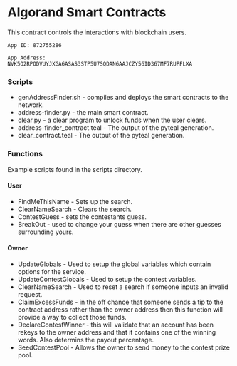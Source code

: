 # Algorand Smart Contracts

This contract controls the interactions with blockchain users.

`App ID: 872755286`

`App Address: NVK5O2RPODVUYJXGA6ASAS3STP5U7SQDAN6AAJCZY56ID367MF7RUPFLXA`

### Scripts
- genAddressFinder.sh - compiles and deploys the smart contracts to the network. 
- address-finder.py - the main smart contract. 
- clear.py - a clear program to unlock funds when the user clears. 
- address-finder_contract.teal - The output of the pyteal generation. 
- clear_contract.teal - The output of the pyteal generation. 

### Functions

Example scripts found in the scripts directory. 

#### User
- FindMeThisName - Sets up the search. 
- ClearNameSearch - Clears the search.
- ContestGuess - sets the contestants guess. 
- BreakOut - used to change your guess when there are other guesses surrounding yours. 

#### Owner
- UpdateGlobals - Used to setup the global variables which contain options for the service. 
- UpdateContestGlobals - Used to setup the contest variables. 
- ClearNameSearch - Used to reset a search if someone inputs an invalid request. 
- ClaimExcessFunds - in the off chance that someone sends a tip to the contract address rather than the owner address then this function will provide a way to collect those funds. 
- DeclareContestWinner - this will validate that an account has been rekeys to the owner address and that it contains one of the winning words.  Also determins the payout percentage. 
- SeedContestPool - Allows the owner to send money to the contest prize pool. 
